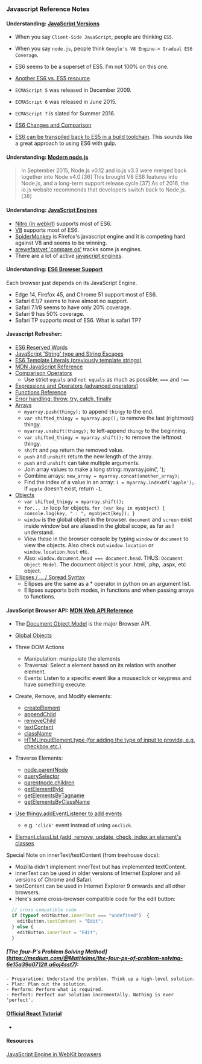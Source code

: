 
### Javascript Reference Notes



#### Understanding: [JavaScript Versions](http://benmccormick.org/2015/09/14/es5-es6-es2016-es-next-whats-going-on-with-javascript-versioning/)


- When you say `Client-Side JavaScript`, people are thinking `ES5`.
- When you say `node.js`, people think `Google's V8 Engine-> Gradual ES6 Coverage`.
- ES6 seems to be a superset of ES5.  I'm not 100% on this one.
- [Another ES6 vs. ES5 resource](https://addyosmani.com/blog/ecmascript-6-resources-for-the-curious-javascripter/)

- `ECMAScript 5` was released in December 2009.
- `ECMAScript 6` was released in June 2015.
- `ECMAScript 7` is slated for Summer 2016.


- [ES6 Changes and Comparison](http://es6-features.org/#Constants)

- [ES6 can be transpiled back to ES5 in a build toolchain](https://en.wikipedia.org/wiki/ECMAScript#6th_Edition). This sounds like a great approach to using ES6 with gulp.

#### Understanding: [Modern node.js](https://en.wikipedia.org/wiki/Node.js#History)
>In September 2015, Node.js v0.12 and io.js v3.3 were merged back together into Node v4.0.[36] This brought V8 ES6 features into Node.js, and a long-term support release cycle.[37] As of 2016, the io.js website recommends that developers switch back to Node.js.[38]

#### Understanding: [JavaScript Engines](https://en.wikipedia.org/wiki/JavaScript_engine)

- [Nitro (in webkit)](https://en.wikipedia.org/wiki/WebKit) supports most of ES6.
- [V8](https://en.wikipedia.org/wiki/V8_(JavaScript_engine)) supports most of ES6.
- [SpiderMonkey]() is Firefox's javascript engine and it is competing hard against V8 and seems to be winning.
- [arewefastyet 'compare os'](http://arewefastyet.com/#machine=31) tracks some js engines.
- There are a lot of active [javascript engines](https://en.wikipedia.org/wiki/JavaScript_engine#JavaScript_engines).


#### Understanding: [ES6 Browser Support](https://kangax.github.io/compat-table/es6/)

Each browser just depends on its JavaScript Engine.

- Edge 14, Firefox 45, and Chrome 51 support most of ES6.
- Safari 6.1/7 seems to have almost no support.
- Safari 7.1/8 seems to have only 20% coverage.
- Safari 9 has 50% coverage.
- Safari TP supports most of ES6.  What is safari TP?


#### Javascript Refresher:

- [ES6 Reserved Words](https://developer.mozilla.org/en-US/docs/Web/JavaScript/Reference/Lexical_grammar#Keywords)
- [JavaScript 'String' type and String Escapes](https://developer.mozilla.org/en-US/docs/Web/JavaScript/Reference/Global_Objects/String#Escape_notation)
- [ES6 Template Literals (previously template strings)](https://developer.mozilla.org/en-US/docs/Web/JavaScript/Reference/Template_literals)
- [MDN JavaScript Reference](https://developer.mozilla.org/en-US/docs/Web/JavaScript/Reference)
- [Comparison Operators](https://developer.mozilla.org/en-US/docs/Web/JavaScript/Reference/Operators/Comparison_Operators)
    - Use strict `equals` and `not equals` as much as possible: `===` and `!==`
- [Expressions and Operators (advanced operators)](https://developer.mozilla.org/en-US/docs/Web/JavaScript/Reference/Operators) 
- [Functions Reference](https://developer.mozilla.org/en-US/docs/Web/JavaScript/Reference/Operators/function)
- [Error handling: throw, try, catch, finally](https://developer.mozilla.org/en-US/docs/Web/JavaScript/Reference/Statements/throw) 
- [Arrays](https://developer.mozilla.org/en-US/docs/Web/JavaScript/Reference/Global_Objects/Array)
    - `myarray.push(thingy);` to append `thingy` to the end.
    - `var shifted_thingy = myarray.pop();` to remove the last (rightmost) thingy.
    - `myarray.unshift(thingy);` to left-append `thingy` to the beginning.
    - `var shifted_thingy = myarray.shift();` to remove the leftmost thingy.
    - `shift` and `pop` return the removed value.
    - `push` and `unshift` return the new length of the array.
    - `push` and `unshift` can take multiple arguments.
    - Join array values to make a long string: myarray.join(', ');
    - Combine arrays: `new_array = myarray.concat(another_array);`
    - Find the index of a value in an array: `i = myarray.indexOf('apple');`. If `apple` doesn't exist, return `-1`.
- [Objects](https://developer.mozilla.org/en-US/docs/Web/JavaScript/Reference/Global_Objects/Object)
    - `var shifted_thingy = myarray.shift();`
    - `for... in` loop for objects. `for (var key in myobject) { console.log(key, " : ", myobject[key]); }`
    - `window` is the global object in the browser.  `document` and `screen` exist inside window but are aliased in the global scope, as far as I understand.
    - View these in the browser console by typing `window` or `document` to view the objects. Also check out `window.location` or `window.location.host` etc.
    - Also: `window.document.head === document.head`. THUS: `Document Object Model`. The document object is your .html, .php, .aspx, etc object.
- [Ellipses / ... / Spread Syntax](https://developer.mozilla.org/en-US/docs/Web/JavaScript/Reference/Operators/Spread_operator)
    - Ellipses are the same as a * operator in python on an argument list.
    - Ellipses supports both modes, in functions and when passing arrays to functions.


#### JavaScript Browser API: [MDN Web API Reference](https://developer.mozilla.org/en-US/docs/Web/reference/API)
- The [Document Object Model](https://developer.mozilla.org/en-US/docs/Web/API/Document_Object_Model) is the major Browser API.
- [Global Objects](https://developer.mozilla.org/en-US/docs/Web/JavaScript/Reference/Global_Objects)
- Three DOM Actions
    - Manipulation: manipulate the elements
    - Traversal: Select a element based on its relation with another element.
    - Events: Listen to a specific event like a mouseclick or keypress and have something execute.
- Create, Remove, and Modify elements:
    - [createElement](https://developer.mozilla.org/en-US/docs/Web/API/Document/createElement)
    - [appendChild](https://developer.mozilla.org/en-US/docs/Web/API/Node/appendChild)
    - [removeChild](https://developer.mozilla.org/en-US/docs/Web/API/Node/removeChild)
    - [textContent](https://developer.mozilla.org/en-US/docs/Web/API/Node/textContent)
    - [className](https://developer.mozilla.org/en-US/docs/Web/API/Element/className)
    - [HTMLInputElement.type (for adding the type of input to provide, e.g. checkbox etc.)](https://developer.mozilla.org/en-US/docs/Web/API/HTMLInputElement)
- Traverse Elements: 
    - [node.parentNode](https://developer.mozilla.org/en-US/docs/Web/API/Node/parentNode)
	- [querySelector](https://developer.mozilla.org/en-US/docs/Web/API/Element/querySelector)
	- [parentnode.children](https://developer.mozilla.org/en-US/docs/Web/API/ParentNode/children)
	- [getElementById](https://developer.mozilla.org/en-US/docs/Web/API/Document/getElementById)
	- [getElementsByTagname](https://developer.mozilla.org/en-US/docs/Web/API/Document/getElementsByTagName)
	- [getElementsByClassName](https://developer.mozilla.org/en-US/docs/Web/API/Document/getElementsByClassName)

- [Use thingy.addEventListener to add events](https://developer.mozilla.org/en-US/docs/Web/API/EventTarget/addEventListener)
    - e.g. `'click'` event instead of using `onclick`.
- [Element.classList (add, remove, update, check, index an element's classes](https://developer.mozilla.org/en-US/docs/Web/API/Element/classList) 


Special Note on innerText/textContent (from treehouse docs):

- Mozilla didn't implement innerText but has implemented textContent.
- innerText can be used in older versions of Internet Explorer and all versions of Chrome and Safari.
- textContent can be used in Internet Explorer 9 onwards and all other browsers.
- Here's some cross-browser compatible code for the edit button:

```javascript  
  // cross compatible code
  if (typeof editButton.innerText === "undefined")  {
    editButton.textContent = "Edit";
  } else {
    editButton.innerText = "Edit";
  }
```


##### [The four-P's Problem Solving Method] (https://medium.com/@MatHelme/the-four-ps-of-problem-solving-6e15a39a0712#.u6oj4sst7):
    - Preparation: Understand the problem. Think up a high-level solution.
    - Plan: Plan out the solution.
    - Perform: Perform what is required.
    - Perfect: Perfect our solution incrementally. Nothing is ever 'perfect'.





#### [Official React Tutorial](https://facebook.github.io/react/docs/tutorial.html)

- 


#### Resources

[JavaScript Engine in WebKit browsers](https://en.wikipedia.org/wiki/WebKit#JavaScriptCore)
